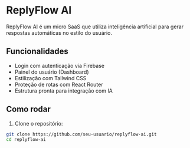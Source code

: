 # ReplyFlow AI

ReplyFlow AI é um micro SaaS que utiliza inteligência artificial para gerar respostas automáticas no estilo do usuário.

## Funcionalidades
- Login com autenticação via Firebase
- Painel do usuário (Dashboard)
- Estilização com Tailwind CSS
- Proteção de rotas com React Router
- Estrutura pronta para integração com IA

## Como rodar

1. Clone o repositório:
```bash
git clone https://github.com/seu-usuario/replyflow-ai.git
cd replyflow-ai
